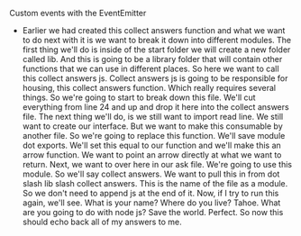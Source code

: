 Custom events with the EventEmitter
- Earlier we had created this collect answers function and what we want to do next with it is we want to break it down into different modules. The first thing we'll do is inside of the start folder we will create a new folder called lib. And this is going to be a library folder that will contain other functions that we can use in different places. So here we want to call this collect answers js. Collect answers js is going to be responsible for housing, this collect answers function. Which really requires several things. So we're going to start to break down this file. We'll cut everything from line 24 and up and drop it here into the collect answers file. The next thing we'll do, is we still want to import read line. We still want to create our interface. But we want to make this consumable by another file. So we're going to replace this function. We'll save module dot exports. We'll set this equal to our function and we'll make this an arrow function. We want to point an arrow directly at what we want to return. Next, we want to over here in our ask file. We're going to use this module. So we'll say collect answers. We want to pull this in from dot slash lib slash collect answers. This is the name of the file as a module. So we don't need to append js at the end of it. Now, if I try to run this again, we'll see. What is your name? Where do you live? Tahoe. What are you going to do with node js? Save the world. Perfect. So now this should echo back all of my answers to me.